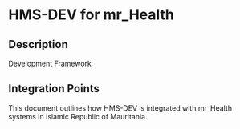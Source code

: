 # HMS-DEV for mr_Health

## Description

Development Framework

## Integration Points

This document outlines how HMS-DEV is integrated with mr_Health systems in Islamic Republic of Mauritania.
